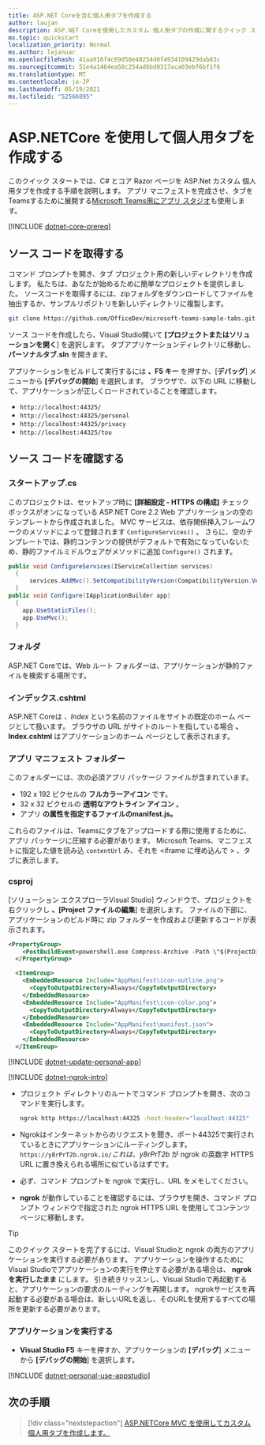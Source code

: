 ```yaml
---
title: ASP.NET Coreを含む個人用タブを作成する
author: laujan
description: ASP.NET Coreを使用したカスタム 個人用タブの作成に関するクイック スタート ガイドです。
ms.topic: quickstart
localization_priority: Normal
ms.author: lajanuar
ms.openlocfilehash: 41aa916f4c69d50e48254d0f4934109429dab83c
ms.sourcegitcommit: 51e4a1464ea58c254ad6bd0317aca03ebf6bf1f6
ms.translationtype: MT
ms.contentlocale: ja-JP
ms.lasthandoff: 05/19/2021
ms.locfileid: "52566895"
---
```

# <a name="create-a-personal-tab-using-aspnetcore"></a>ASP.NETCore を使用して個人用タブを作成する

このクイック スタートでは、C# とコア Razor ページを ASP.Net カスタム 個人用タブを作成する手順を説明します。 アプリ マニフェストを完成させ、タブをTeamsするために展開する[Microsoft Teams用にアプリ スタジオ](~/concepts/build-and-test/app-studio-overview.md)も使用します。

[!INCLUDE [dotnet-core-prereq](~/includes/tabs/dotnet-core-prereq.md)]

## <a name="get-the-source-code"></a>ソース コードを取得する

コマンド プロンプトを開き、タブ プロジェクト用の新しいディレクトリを作成します。 私たちは、あなたが始めるために簡単なプロジェクトを提供しました。 ソースコードを取得するには、zipフォルダをダウンロードしてファイルを抽出するか、サンプルリポジトリを新しいディレクトリに複製します。

```bash
git clone https://github.com/OfficeDev/microsoft-teams-sample-tabs.git
```

ソース コードを作成したら、Visual Studio開いて **[プロジェクトまたはソリューションを開く**] を選択します。 タブアプリケーションディレクトリに移動し、 **パーソナルタブ.sln** を開きます。

アプリケーションをビルドして実行するには **、F5 キー** を押すか、[**デバッグ**] メニューから **[デバッグの開始**] を選択します。 ブラウザで、以下の URL に移動して、アプリケーションが正しくロードされていることを確認します。

- `http://localhost:44325/`
- `http://localhost:44325/personal`
- `http://localhost:44325/privacy`
- `http://localhost:44325/tou`

## <a name="review-the-source-code"></a>ソース コードを確認する

### <a name="startupcs"></a>スタートアップ.cs

このプロジェクトは、セットアップ時に **[詳細設定 - HTTPS の構成]** チェック ボックスがオンになっている ASP.NET Core 2.2 Web アプリケーションの空のテンプレートから作成されました。 MVC サービスは、依存関係挿入フレームワークのメソッドによって登録されます `ConfigureServices()` 。 さらに、空のテンプレートでは、静的コンテンツの提供がデフォルトで有効になっていないため、静的ファイルミドルウェアがメソッドに追加 `Configure()` されます。

```csharp
public void ConfigureServices(IServiceCollection services)
  {
      services.AddMvc().SetCompatibilityVersion(CompatibilityVersion.Version_2_2);
  }
public void Configure(IApplicationBuilder app)
  {
    app.UseStaticFiles();
    app.UseMvc();
  }
```

### <a name="wwwroot-folder"></a>フォルダ

ASP.NET Coreでは、Web ルート フォルダーは、アプリケーションが静的ファイルを検索する場所です。

### <a name="indexcshtml"></a>インデックス.cshtml

ASP.NET Coreは *、Index* という名前のファイルをサイトの既定のホーム ページとして扱います。 ブラウザの URL がサイトのルートを指している場合 **、Index.cshtml** はアプリケーションのホーム ページとして表示されます。

### <a name="appmanifest-folder"></a>アプリ マニフェスト フォルダー

このフォルダーには、次の必須アプリ パッケージ ファイルが含まれています。

- 192 x 192 ピクセルの **フルカラーアイコン** です。
- 32 x 32 ピクセルの **透明なアウトライン アイコン** 。
- アプリ **の属性を指定するファイルのmanifest.js。**

これらのファイルは、Teamsにタブをアップロードする際に使用するために、アプリ パッケージに圧縮する必要があります。 Microsoft Teams、マニフェストに指定した値を読み込 `contentUrl` み、それを <iframe に埋め込んで \> 、タブに表示します。

### <a name="csproj"></a>csproj

[ソリューション エクスプローラVisual Studio] ウィンドウで、プロジェクトを右クリックし **、[Project ファイルの編集**] を選択します。 ファイルの下部に、アプリケーションのビルド時に zip フォルダーを作成および更新するコードが表示されます。

```xml
<PropertyGroup>
    <PostBuildEvent>powershell.exe Compress-Archive -Path \"$(ProjectDir)AppManifest\*\" -DestinationPath \"$(TargetDir)tab.zip\" -Force</PostBuildEvent>
  </PropertyGroup>

  <ItemGroup>
    <EmbeddedResource Include="AppManifest\icon-outline.png">
      <CopyToOutputDirectory>Always</CopyToOutputDirectory>
    </EmbeddedResource>
    <EmbeddedResource Include="AppManifest\icon-color.png">
      <CopyToOutputDirectory>Always</CopyToOutputDirectory>
    </EmbeddedResource>
    <EmbeddedResource Include="AppManifest\manifest.json">
      <CopyToOutputDirectory>Always</CopyToOutputDirectory>
    </EmbeddedResource>
  </ItemGroup>
```

[!INCLUDE  [dotnet-update-personal-app](~/includes/tabs/dotnet-update-personal-app.md)]

[!INCLUDE [dotnet-ngrok-intro](~/includes/tabs/dotnet-ngrok-intro.md)]

- プロジェクト ディレクトリのルートでコマンド プロンプトを開き、次のコマンドを実行します。

    ```bash
    ngrok http https://localhost:44325 -host-header="localhost:44325"
    ```

- Ngrokはインターネットからのリクエストを聞き、ポート44325で実行されているときにアプリケーションにルーティングします。  `https://y8rPrT2b.ngrok.io/`*これは、y8rPrT2b* が ngrok の英数字 HTTPS URL に置き換えられる場所に似ているはずです。

- 必ず、コマンド プロンプトを ngrok で実行し、URL をメモしてください。

- **ngrok** が動作していることを確認するには、ブラウザを開き、コマンド プロンプト ウィンドウで指定された ngrok HTTPS URL を使用してコンテンツ ページに移動します。

>[!TIP]
>このクイック スタートを完了するには、Visual Studioと ngrok の両方のアプリケーションを実行する必要があります。 アプリケーションを操作するためにVisual Studioでアプリケーションの実行を停止する必要がある場合は、 **ngrok を実行したまま** にします。 引き続きリッスンし、Visual Studioで再起動すると、アプリケーションの要求のルーティングを再開します。 ngrokサービスを再起動する必要がある場合は、新しいURLを返し、そのURLを使用するすべての場所を更新する必要があります。

### <a name="run-your-application"></a>アプリケーションを実行する

- **Visual Studio F5** キーを押すか、アプリケーションの **[デバッグ**] メニューから **[デバッグの開始**] を選択します。

[!INCLUDE [dotnet-personal-use-appstudio](~/includes/tabs/dotnet-personal-use-appstudio.md)]

## <a name="next-step"></a>次の手順

> [!div class="nextstepaction"]
> [ASP.NETCore MVC を使用してカスタム 個人用タブを作成します。](~/tabs/quickstarts/create-personal-tab-dotnet-core-mvc.md)

